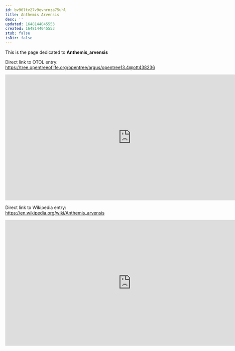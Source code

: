 ```yaml
---
id: bv96ltv27v9evnrnza75uhl
title: Anthemis Arvensis
desc: ''
updated: 1648144045553
created: 1648144045553
stub: false
isDir: false
---
```

This is the page dedicated to **Anthemis_arvensis**


Direct link to OTOL entry: https://tree.opentreeoflife.org/opentree/argus/opentree13.4@ott438236



<html>
    <body>
    <iframe src="https://tree.opentreeoflife.org/opentree/argus/opentree13.4@ott438236"
    width="800" height="400" frameborder="0" allowfullscreen> </iframe>
    </body>
</html>
    


Direct link to Wikipedia entry: https://en.wikipedia.org/wiki/Anthemis_arvensis



<html>
    <body>
    <iframe src="https://en.wikipedia.org/wiki/Anthemis_arvensis"
    width="800" height="400" frameborder="0" allowfullscreen> </iframe>
    </body>
</html>
    
